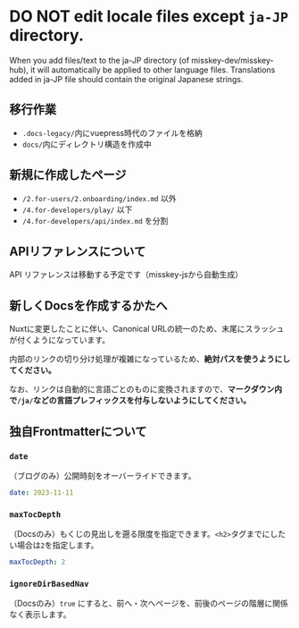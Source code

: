# **DO NOT edit locale files** except `ja-JP` directory.

When you add files/text to the ja-JP directory (of misskey-dev/misskey-hub), it will automatically be applied to other language files.
Translations added in ja-JP file should contain the original Japanese strings.

## 移行作業

- `.docs-legacy/`内にvuepress時代のファイルを格納
- `docs/`内にディレクトリ構造を作成中

## 新規に作成したページ

- `/2.for-users/2.onboarding/index.md` 以外
- `/4.for-developers/play/` 以下
- `/4.for-developers/api/index.md` を分割

## APIリファレンスについて

API リファレンスは移動する予定です（misskey-jsから自動生成）

## 新しくDocsを作成するかたへ

Nuxtに変更したことに伴い、Canonical URLの統一のため、末尾にスラッシュが付くようになっています。

内部のリンクの切り分け処理が複雑になっているため、**絶対パスを使うようにしてください。**

なお、リンクは自動的に言語ごとのものに変換されますので、**マークダウン内で`/ja/`などの言語プレフィックスを付与しないようにしてください。**

## 独自Frontmatterについて

### `date`
（ブログのみ）公開時刻をオーバーライドできます。

```yml
date: 2023-11-11
```

### `maxTocDepth`
（Docsのみ）もくじの見出しを遡る限度を指定できます。`<h2>`タグまでにしたい場合は`2`を指定します。

```yml
maxTocDepth: 2
```

### `ignoreDirBasedNav`
（Docsのみ）`true` にすると、前へ・次へページを、前後のページの階層に関係なく表示します。